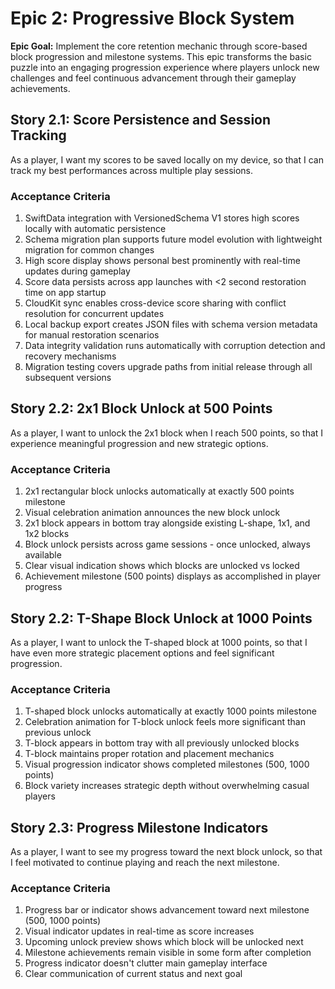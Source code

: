 # Epic 2: Progressive Block System

**Epic Goal:** Implement the core retention mechanic through score-based block progression and milestone systems. This epic transforms the basic puzzle into an engaging progression experience where players unlock new challenges and feel continuous advancement through their gameplay achievements.

## Story 2.1: Score Persistence and Session Tracking
As a player,
I want my scores to be saved locally on my device,
so that I can track my best performances across multiple play sessions.

### Acceptance Criteria  
1. SwiftData integration with VersionedSchema V1 stores high scores locally with automatic persistence
2. Schema migration plan supports future model evolution with lightweight migration for common changes
3. High score display shows personal best prominently with real-time updates during gameplay
4. Score data persists across app launches with <2 second restoration time on app startup
5. CloudKit sync enables cross-device score sharing with conflict resolution for concurrent updates
6. Local backup export creates JSON files with schema version metadata for manual restoration scenarios
7. Data integrity validation runs automatically with corruption detection and recovery mechanisms
8. Migration testing covers upgrade paths from initial release through all subsequent versions

## Story 2.2: 2x1 Block Unlock at 500 Points
As a player,
I want to unlock the 2x1 block when I reach 500 points,
so that I experience meaningful progression and new strategic options.

### Acceptance Criteria
1. 2x1 rectangular block unlocks automatically at exactly 500 points milestone
2. Visual celebration animation announces the new block unlock
3. 2x1 block appears in bottom tray alongside existing L-shape, 1x1, and 1x2 blocks
4. Block unlock persists across game sessions - once unlocked, always available
5. Clear visual indication shows which blocks are unlocked vs locked
6. Achievement milestone (500 points) displays as accomplished in player progress

## Story 2.2: T-Shape Block Unlock at 1000 Points
As a player,
I want to unlock the T-shaped block at 1000 points,
so that I have even more strategic placement options and feel significant progression.

### Acceptance Criteria
1. T-shaped block unlocks automatically at exactly 1000 points milestone
2. Celebration animation for T-block unlock feels more significant than previous unlock
3. T-block appears in bottom tray with all previously unlocked blocks
4. T-block maintains proper rotation and placement mechanics
5. Visual progression indicator shows completed milestones (500, 1000 points)
6. Block variety increases strategic depth without overwhelming casual players

## Story 2.3: Progress Milestone Indicators
As a player,
I want to see my progress toward the next block unlock,
so that I feel motivated to continue playing and reach the next milestone.

### Acceptance Criteria
1. Progress bar or indicator shows advancement toward next milestone (500, 1000 points)
2. Visual indicator updates in real-time as score increases
3. Upcoming unlock preview shows which block will be unlocked next
4. Milestone achievements remain visible in some form after completion
5. Progress indicator doesn't clutter main gameplay interface
6. Clear communication of current status and next goal
